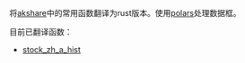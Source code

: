 将[akshare](https://github.com/akfamily/akshare)中的常用函数翻译为rust版本。使用[polars](https://github.com/pola-rs/polars)处理数据框。

目前已翻译函数：
- [stock_zh_a_hist](https://akshare.akfamily.xyz/data/stock/stock.html#id21)
